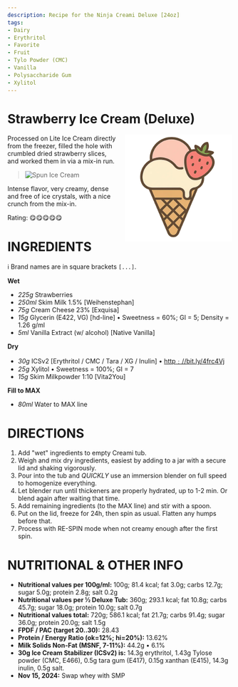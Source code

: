 ```yaml
---
description: Recipe for the Ninja Creami Deluxe [24oz]
tags:
- Dairy
- Erythritol
- Favorite
- Fruit
- Tylo Powder (CMC)
- Vanilla
- Polysaccharide Gum
- Xylitol
---
```

# Strawberry Ice Cream (Deluxe)
<img style="float: right; margin-left: 1.5em;" width=240 alt="Logo" src="https://raw.githubusercontent.com/jhermann/ice-creamery/refs/heads/main/assets/strawberry-ice-cream-logo.png" />

Processed on Lite Ice Cream directly from the freezer,
filled the hole with crumbled dried strawberry slices,
and worked them in via a mix-in run.

> <img width=360 alt="Spun Ice Cream" src="Strawberry_2024-11-07_1.jpg" />

Intense flavor, very creamy, dense and free of ice crystals,
with a nice crunch from the mix-in.

Rating: 😋😋😋😋😋

# INGREDIENTS

ℹ️ Brand names are in square brackets `[...]`.

**Wet**

  - _225g_ Strawberries
  - _250ml_ Skim Milk 1.5% [Weihenstephan]
  - _75g_ Cream Cheese 23% [Exquisa]
  - _15g_ Glycerin (E422, VG) [hd-line] • Sweetness = 60%; GI = 5; Density = 1.26 g/ml
  - _5ml_ Vanilla Extract (w/ alcohol) [Native Vanilla]

**Dry**

  - _30g_ ICSv2 [Erythritol / CMC / Tara / XG / Inulin] • [http﹕//bit.ly/4frc4Vj](https://github.com/jhermann/ice-creamery/tree/main/recipes/Ice%20Cream%20Stabilizer%20%28ICS%29)
  - _25g_ Xylitol • Sweetness = 100%; GI = 7
  - _15g_ Skim Milkpowder 1:10 [Vita2You]

**Fill to MAX**

  - _80ml_ Water to MAX line

# DIRECTIONS

 1. Add "wet" ingredients to empty Creami tub.
 1. Weigh and mix dry ingredients, easiest by adding to a jar with a secure lid and shaking vigorously.
 1. Pour into the tub and *QUICKLY* use an immersion blender on full speed to homogenize everything.
 1. Let blender run until thickeners are properly hydrated, up to 1-2 min. Or blend again after waiting that time.
 1. Add remaining ingredients (to the MAX line) and stir with a spoon.
 1. Put on the lid, freeze for 24h, then spin as usual. Flatten any humps before that.
 1. Process with RE-SPIN mode when not creamy enough after the first spin.

# NUTRITIONAL & OTHER INFO
- **Nutritional values per 100g/ml:** 100g; 81.4 kcal; fat 3.0g; carbs 12.7g; sugar 5.0g; protein 2.8g; salt 0.2g
- **Nutritional values per ½ Deluxe Tub:** 360g; 293.1 kcal; fat 10.8g; carbs 45.7g; sugar 18.0g; protein 10.0g; salt 0.7g
- **Nutritional values total:** 720g; 586.1 kcal; fat 21.7g; carbs 91.4g; sugar 36.0g; protein 20.0g; salt 1.5g
- **FPDF / PAC (target 20..30):** 28.43
- **Protein / Energy Ratio (ok=12%; hi=20%):** 13.62%
- **Milk Solids Non-Fat (MSNF, 7-11%):** 44.2g • 6.1%
- **30g Ice Cream Stabilizer (ICSv2) is:** 14.3g erythritol, 1.43g Tylose powder (CMC, E466), 
0.5g tara gum (E417), 0.15g xanthan (E415),
14.3g inulin, 0.5g salt.
- **Nov 15, 2024:** Swap whey with SMP
